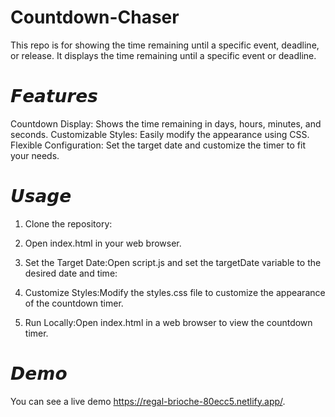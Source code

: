 # Countdown-Chaser
This repo is for  showing the time remaining until a specific event, deadline, or release. It displays the time remaining until a specific event or deadline.

# 𝙁𝙚𝙖𝙩𝙪𝙧𝙚𝙨
Countdown Display:  Shows the time remaining in days, hours, minutes, and seconds.
Customizable Styles:  Easily modify the appearance using CSS.
Flexible Configuration:  Set the target date and customize the timer to fit your needs.

# 𝙐𝙨𝙖𝙜𝙚
1) Clone the repository:

2) Open index.html in your web browser.
 
3) Set the Target Date:Open script.js and set the targetDate variable to the desired date and time:

4) Customize Styles:Modify the styles.css file to customize the appearance of the countdown timer.
5) Run Locally:Open index.html in a web browser to view the countdown timer.

# 𝘿𝙚𝙢𝙤
You can see a live demo https://regal-brioche-80ecc5.netlify.app/.
